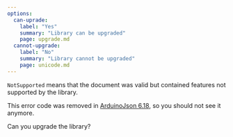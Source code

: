 ```yaml
---
options:
  can-uprade:
    label: "Yes"
    summary: "Library can be upgraded"
    page: upgrade.md
  cannot-upgrade:
    label: "No"
    summary: "Library cannot be upgraded"
    page: unicode.md
---
```


`NotSupported` means that the document was valid but contained features not supported by the library.

This error code was removed in [ArduinoJson 6.18](/news/2021/05/04/version-6-18-0/), so you should not see it anymore.

Can you upgrade the library?
